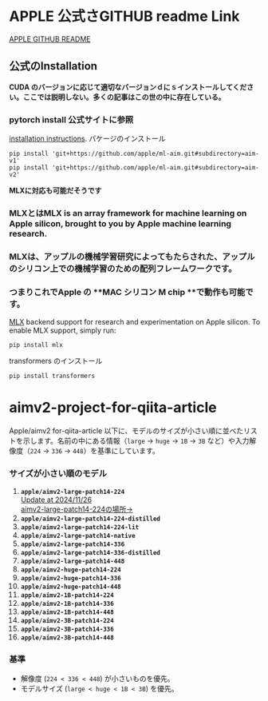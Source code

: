 # APPLE 公式さGITHUB readme Link 
[APPLE GITHUB README](https://github.com/apple/ml-aim/blob/main/README.md)

## 公式のInstallation
**CUDA のバージョンに応じて適切なバージョンｄにｓインストールしてください。ここでは説明しない。多くの記事はこの世の中に存在している。**

### pytorch install 公式サイトに参照
[installation instructions](https://pytorch.org/get-started/locally/).
パケージのインストール

```commandline
pip install 'git+https://github.com/apple/ml-aim.git#subdirectory=aim-v1'
pip install 'git+https://github.com/apple/ml-aim.git#subdirectory=aim-v2'
```

**MLXに対応も可能だそうです**

### MLXとはMLX is an array framework for machine learning on Apple silicon, brought to you by Apple machine learning research.
### MLXは、アップルの機械学習研究によってもたらされた、アップルのシリコン上での機械学習のための配列フレームワークです。
### つまりこれでApple の **MAC シリコン M chip **で動作も可能です。
[MLX](https://ml-explore.github.io/mlx/) backend support for research and experimentation on Apple silicon.
To enable MLX support, simply run:
```commandline
pip install mlx
```

transformers のインストール
```commandline
pip install transformers
```

# aimv2-project-for-qiita-article
Apple/aimv2 for-qiita-article
以下に、モデルのサイズが小さい順に並べたリストを示します。名前の中にある情報（`large` → `huge` → `1B` → `3B` など）や入力解像度（`224` → `336` → `448`）を基準にしています。

### サイズが小さい順のモデル
1. **`apple/aimv2-large-patch14-224`** <br>
    [Update at 2024/11/26 <br> aimv2-large-patch14-224の場所→](https://github.com/syun88/aimv2-project-for-qiita-article/tree/main/aimv2-large-patch14-224)
2. **`apple/aimv2-large-patch14-224-distilled`**
3. **`apple/aimv2-large-patch14-224-lit`**
4. **`apple/aimv2-large-patch14-native`**
5. **`apple/aimv2-large-patch14-336`**
6. **`apple/aimv2-large-patch14-336-distilled`**
7. **`apple/aimv2-large-patch14-448`**
8. **`apple/aimv2-huge-patch14-224`**
9. **`apple/aimv2-huge-patch14-336`**
10. **`apple/aimv2-huge-patch14-448`**
11. **`apple/aimv2-1B-patch14-224`**
12. **`apple/aimv2-1B-patch14-336`**
13. **`apple/aimv2-1B-patch14-448`**
14. **`apple/aimv2-3B-patch14-224`**
15. **`apple/aimv2-3B-patch14-336`**
16. **`apple/aimv2-3B-patch14-448`**

### 基準
- 解像度 (`224 < 336 < 448`) が小さいものを優先。
- モデルサイズ (`large < huge < 1B < 3B`) を優先。